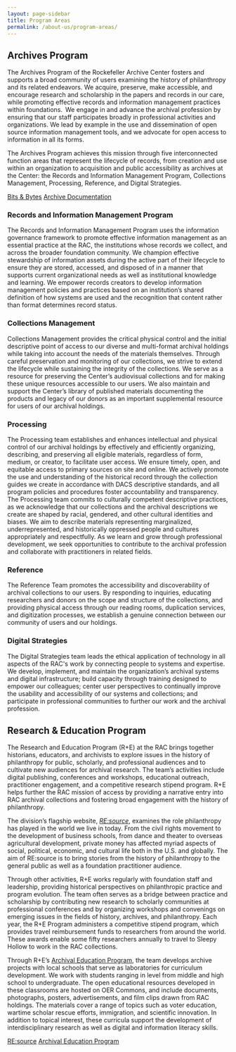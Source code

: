 ```yaml
---
layout: page-sidebar
title: Program Areas
permalink: /about-us/program-areas/
---
```


## Archives Program

The Archives Program of the Rockefeller Archive Center fosters and supports a
broad community of users examining the history of philanthropy and its related
endeavors. We acquire, preserve, make accessible, and encourage research and
scholarship in the papers and records in our care, while promoting effective
records and information management practices within foundations.  We engage in
and advance the archival profession by ensuring that our staff participates
broadly in professional activities and organizations. We lead by example in the
use and dissemination of open source information management tools, and we
advocate for open access to information in all its forms.   

The Archives Program achieves this mission through five interconnected function
areas that represent the lifecycle of records, from creation and use within an
organization to acquisition and public accessibility as archives at the Center:
the Records and Information Management Program, Collections Management,
Processing, Reference, and Digital Strategies.   

<a href="https://blog.rockarch.org" class="btn btn--lg btn--navy btn--block  btn--program-links">Bits &amp; Bytes</a>
<a href="https://docs.rockarch.org" class="btn btn--navy btn--lg btn--block btn--program-links">Archive Documentation</a>

### Records and Information Management Program

The Records and Information Management Program uses the information governance
framework to promote effective information management as an essential practice
at the RAC, the institutions whose records we collect, and across the broader
foundation community. We champion effective stewardship of information assets
during the active part of their lifecycle to ensure they are stored, accessed,
and disposed of in a manner that supports current organizational needs as well
as institutional knowledge and learning. We empower records creators to develop
information management policies and practices based on an institution’s shared
definition of how systems are used and the recognition that content rather than
format determines record status. 

### Collections Management

Collections Management provides the critical physical control and the initial descriptive point of
access to our diverse and multi-format archival holdings while taking into account the needs of
the materials themselves. Through careful preservation and monitoring of our collections, we
strive to extend the lifecycle while sustaining the integrity of the collections. We serve as a
resource for preserving the Center’s audiovisual collections and for making these unique
resources accessible to our users. We also maintain and support the Center’s library of published
materials documenting the products and legacy of our donors as an important supplemental
resource for users of our archival holdings.

### Processing

The Processing team establishes and enhances intellectual and physical control of
our archival holdings by effectively and efficiently organizing, describing, and
preserving all eligible materials, regardless of form, medium, or creator, to
facilitate user access. We ensure timely, open, and equitable access to primary
sources on site and online. We actively promote the use and understanding of the
historical record through the collection guides we create in accordance with DACS
descriptive standards, and all program policies and procedures foster accountability
and transparency. The Processing team commits to culturally competent descriptive
practices, as we acknowledge that our collections and the archival descriptions we
create are shaped by racial, gendered, and other cultural identities and biases.
We aim to describe materials representing marginalized, underrepresented, and
historically oppressed people and cultures appropriately and respectfully. As we
learn and grow through professional development, we seek opportunities to
contribute to the archival profession and collaborate with practitioners in related
fields.

### Reference

The Reference Team promotes the accessibility and discoverability of archival collections to our
users. By responding to inquiries, educating researchers and donors on the scope and structure of
the collections, and providing physical access through our reading rooms, duplication services,
and digitization processes, we establish a genuine connection between our community of users
and our holdings.

### Digital Strategies

The Digital Strategies team leads the ethical application of technology in all aspects of the RAC's work by connecting people to systems and expertise. We develop, implement, and maintain the organization’s archival systems and digital infrastructure; build capacity through training designed to empower our colleagues; center user perspectives to continually improve the usability and accessibility of our systems and collections; and participate in professional communities to further our work and the archival profession.

## Research & Education Program

The Research and Education Program (R+E) at the RAC brings together historians, educators, and archivists to explore issues in the history of philanthropy for public, scholarly, and professional audiences and to cultivate new audiences for archival research. The team’s activities include digital publishing, conferences and workshops, educational outreach, practitioner engagement, and a competitive research stipend program. R+E helps further the RAC mission of access by providing a narrative entry into RAC archival collections and fostering broad engagement with the history of philanthropy.

The division’s flagship website, [_RE:source_](https://resource.rockarch.org), examines the role philanthropy has played in the world we live in today. From the civil rights movement to the development of business schools, from dance and theater to overseas agricultural development, private money has affected myriad aspects of social, political, economic, and cultural life both in the U.S. and globally. The aim of RE:source is to bring stories from the history of philanthropy to the general public as well as a foundation practitioner audience.

Through other activities, R+E works regularly with foundation staff and leadership, providing historical perspectives on philanthropic practice and program evolution. The team often serves as a bridge between practice and scholarship by contributing new research to scholarly communities at professional conferences and by organizing workshops and convenings on emerging issues in the fields of history, archives, and philanthropy.
Each year, the R+E Program administers a competitive stipend program, which provides travel reimbursement funds to researchers from around the world. These awards enable some fifty researchers annually to travel to Sleepy Hollow to work in the RAC collections.

Through R+E’s [Archival Education Program](https://resource.rockarch.org/archival-education/), the team develops archive projects with local schools that serve as laboratories for curriculum development. We work with students ranging in level from middle and high school to undergraduate. The open educational resources developed in these classrooms are hosted on OER Commons, and include documents, photographs, posters, advertisements, and film clips drawn from RAC holdings. The materials cover a range of topics such as voter education, wartime scholar rescue efforts, immigration, and scientific innovation. In addition to topical interest, these curricula support the development of interdisciplinary research as well as digital and information literacy skills.


<a href="https://resource.rockarch.org" class="btn btn--navy btn--block btn--program-links">RE:source</a>
<a href="https://resource.rockarch.org/archival-education/" class="btn btn--navy btn--block btn--program-links">Archival Education Program</a>
